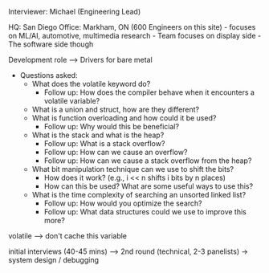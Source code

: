 Interviewer: Michael (Engineering Lead)

HQ: San Diego
Office: Markham, ON (600 Engineers on this site)
		- focuses on ML/AI, automotive, multimedia research
		- Team focuses on display side
			- The software side though

Development role --> Drivers for bare metal

- Questions asked:
	- What does the volatile keyword do?
		- Follow up: How does the compiler behave when it encounters a volatile variable?
	- What is a union and struct, how are they different?
	- What is function overloading and how could it be used?
		- Follow up: Why would this be beneficial?
	- What is the stack and what is the heap?
		- Follow up: What is a stack overflow?
		- Follow up: How can we cause an overflow?
		- Follow up: How can we cause a stack overflow from the heap?
	- What bit manipulation technique can we use to shift the bits?
		- How does it work? (e.g., i << n shifts i bits by n places)
		- How can this be used? What are some useful ways to use this?
	- What is the time complexity of searching an unsorted linked list?
		- Follow up: How would you optimize the search?
		- Follow up: What data structures could we use to improve this more?
	
volatile --> don't cache this variable

initial interviews (40-45 mins) --> 2nd round (technical, 2-3 panelists)
	-> system design / debugging